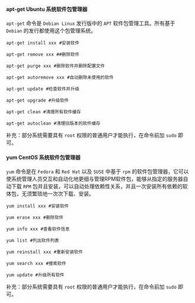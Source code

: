 #### apt-get Ubuntu 系统软件包管理器

`apt-get` 命令是 `Debian Linux` 发行版中的 `APT` 软件包管理工具。所有基于 `Debian` 的发行都使用这个包管理系统。

```
apt-get install xxx #安装软件

apt-get remove xxx ##删除软件

apt-get purge xxx #删除软件并删除配置文件

apt-get autoremove xxx #自动删除未使用的软件

apt-get update #检查软件并升级

apt-get upgrade #升级软件

apt-get clean #清理所有软件缓存

apt-get autoclean #清理旧版本的软件缓存
```

补充：部分系统需要具有 `root` 权限的普通用户才能执行，在命令前加 `sudo` 即可。

#### yum CentOS 系统软件包管理器

`yum` 命令是在 `Fedora` 和 `Red Hat` 以及 `SUSE` 中基于 `rpm` 的软件包管理器，它可以使系统管理人员交互和自动化地更细与管理RPM软件包，能够从指定的服务器自动下载 `RPM` 包并且安装，可以自动处理依赖性关系，并且一次安装所有依赖的软体包，无须繁琐地一次次下载、安装。

```
yum install xxx #安装软件

yum erase xxx #删除软件

yum info xxx #查看软件信息

yum list #列出软件列表

yum reinstall xxx #重新安装软件

yum search xxx #搜索软件

yum update #升级所有软件
```

补充：部分系统需要具有 `root` 权限的普通用户才能执行，在命令前加 `sudo` 即可。